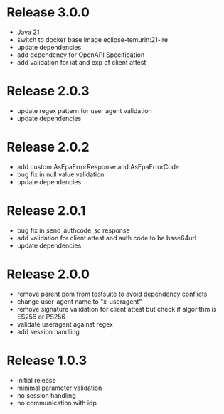 # Release 3.0.0

- Java 21
- switch to docker base image eclipse-temurin:21-jre
- update dependencies
- add dependency for OpenAPI Specification
- add validation for iat and exp of client attest

# Release 2.0.3

- update regex pattern for user agent validation
- update dependencies

# Release 2.0.2

- add custom AsEpaErrorResponse and AsEpaErrorCode
- bug fix in null value validation
- update dependencies

# Release 2.0.1

- bug fix in send_authcode_sc response
- add validation for client attest and auth code to be base64url
- update dependencies

# Release 2.0.0

- remove parent pom from testsuite to avoid dependency conflicts
- change user-agent name to "x-useragent"
- remove signature validation for client attest but check if algorithm is ES256 or PS256
- validate useragent against regex
- add session handling

# Release 1.0.3

- initial release
- minimal parameter validation
- no session handling
- no communication with idp
